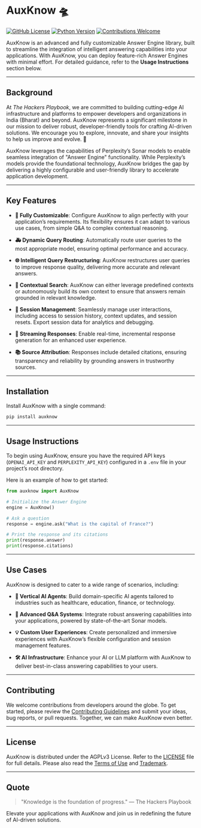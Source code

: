# AuxKnow 🛸

[![GitHub License](https://img.shields.io/badge/license-AGPLv3-blue)](#license)
[![Python Version](https://img.shields.io/badge/python-3.8%2B-blue)](https://www.python.org/)
[![Contributions Welcome](https://img.shields.io/badge/contributions-welcome-brightgreen)](#contributors)

AuxKnow is an advanced and fully customizable Answer Engine library, built to streamline the integration of intelligent answering capabilities into your applications. With AuxKnow, you can deploy feature-rich Answer Engines with minimal effort. For detailed guidance, refer to the **Usage Instructions** section below.

---

## Background

At _The Hackers Playbook_, we are committed to building cutting-edge AI infrastructure and platforms to empower developers and organizations in India (Bharat) and beyond. AuxKnow represents a significant milestone in our mission to deliver robust, developer-friendly tools for crafting AI-driven solutions. We encourage you to explore, innovate, and share your insights to help us improve and evolve. 🚀

AuxKnow leverages the capabilities of Perplexity’s Sonar models to enable seamless integration of "Answer Engine" functionality. While Perplexity’s models provide the foundational technology, AuxKnow bridges the gap by delivering a highly configurable and user-friendly library to accelerate application development.

---

## Key Features

- **🚨 Fully Customizable**: Configure AuxKnow to align perfectly with your application’s requirements. Its flexibility ensures it can adapt to various use cases, from simple Q&A to complex contextual reasoning.

- **🚑 Dynamic Query Routing**: Automatically route user queries to the most appropriate model, ensuring optimal performance and accuracy.

- **🌐 Intelligent Query Restructuring**: AuxKnow restructures user queries to improve response quality, delivering more accurate and relevant answers.

- **🔧 Contextual Search**: AuxKnow can either leverage predefined contexts or autonomously build its own context to ensure that answers remain grounded in relevant knowledge.

- **🔐 Session Management**: Seamlessly manage user interactions, including access to session history, context updates, and session resets. Export session data for analytics and debugging.

- **🚀 Streaming Responses**: Enable real-time, incremental response generation for an enhanced user experience.

- **📚 Source Attribution**: Responses include detailed citations, ensuring transparency and reliability by grounding answers in trustworthy sources.

---

## Installation

Install AuxKnow with a single command:

```bash
pip install auxknow
```

---

## Usage Instructions

To begin using AuxKnow, ensure you have the required API keys (`OPENAI_API_KEY` and `PERPLEXITY_API_KEY`) configured in a `.env` file in your project’s root directory.

Here is an example of how to get started:

```python
from auxknow import AuxKnow

# Initialize the Answer Engine
engine = AuxKnow()

# Ask a question
response = engine.ask("What is the capital of France?")

# Print the response and its citations
print(response.answer)
print(response.citations)
```

---

## Use Cases

AuxKnow is designed to cater to a wide range of scenarios, including:

- **🤖 Vertical AI Agents**: Build domain-specific AI agents tailored to industries such as healthcare, education, finance, or technology.

- **🧠 Advanced Q&A Systems**: Integrate robust answering capabilities into your applications, powered by state-of-the-art Sonar models.

- **💡 Custom User Experiences**: Create personalized and immersive experiences with AuxKnow’s flexible configuration and session management features.

- **🛠️ AI Infrastructure**: Enhance your AI or LLM platform with AuxKnow to deliver best-in-class answering capabilities to your users.

---

## Contributing

We welcome contributions from developers around the globe. To get started, please review the [Contributing Guidelines](CONTRIBUTING.md) and submit your ideas, bug reports, or pull requests. Together, we can make AuxKnow even better.

---

## License

AuxKnow is distributed under the AGPLv3 License. Refer to the [LICENSE](LICENSE) file for full details. Please also read the [Terms of Use](TERMS.md) and [Trademark](TRADEMARK.md).

---

## Quote

> "Knowledge is the foundation of progress." — The Hackers Playbook

Elevate your applications with AuxKnow and join us in redefining the future of AI-driven solutions.
